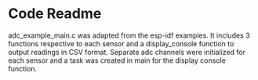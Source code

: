 # Code Readme

adc_example_main.c was adapted from the esp-idf examples. It includes 3 functions respective to each sensor and a display_console function to output readings in CSV format. Separate adc channels were initialized for each sensor and a task was created in main for the display console function.
